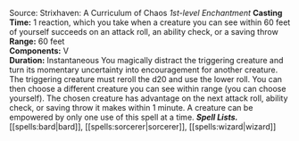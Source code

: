 Source: Strixhaven: A Curriculum of Chaos
*1st-level Enchantment*
**Casting Time:** 1 reaction, which you take when a creature you can see within 60 feet of yourself succeeds on an attack roll, an ability check, or a saving throw  
**Range:** 60 feet  
**Components:** V  
**Duration:** Instantaneous
You magically distract the triggering creature and turn its momentary uncertainty into encouragement for another creature. The triggering creature must reroll the d20 and use the lower roll.
You can then choose a different creature you can see within range (you can choose yourself). The chosen creature has advantage on the next attack roll, ability check, or saving throw it makes within 1 minute. A creature can be empowered by only one use of this spell at a time.
***Spell Lists.*** [[spells:bard|bard]], [[spells:sorcerer|sorcerer]], [[spells:wizard|wizard]]